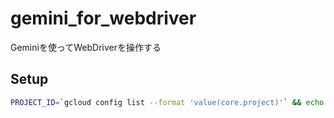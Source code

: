 # gemini_for_webdriver

Geminiを使ってWebDriverを操作する

## Setup

```bash
PROJECT_ID=`gcloud config list --format 'value(core.project)'` && echo $PROJECT_ID
```
